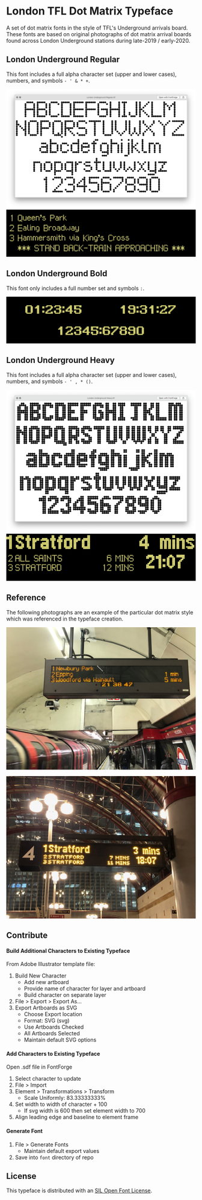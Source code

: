 # London TFL Dot Matrix Typeface

A set of dot matrix fonts in the style of TFL's Underground arrivals board. These fonts are based on original photographs of dot matrix arrival boards found across London Underground stations during late-2019 / early-2020.

## London Underground Regular

This font includes a full alpha character set (upper and lower cases), numbers, and symbols `- ' & * +`.

![London Underground Regular](resources/examples/London-Underground-Regular.png)![London Underground Regular Station Names](resources/examples/London-Underground-Regular-Station-Names.png)

## London Underground Bold

This font only includes a full number set and symbols `:`.

![London-Underground-Bold-Numbers](resources/examples/London-Underground-Bold-Numbers.png)

## London Underground Heavy

This font includes a full alpha character set (upper and lower cases), numbers, and symbols `- ' , * ()`.

![London Underground Heavy](resources/examples/London-Underground-Heavy.png)![London-Underground-Heavy-Station-Names](resources/examples/London-Underground-Heavy-Station-Names.png)

## Reference

The following photographs are an example of the particular dot matrix style which was referenced in the typeface creation.

![London-Underground-Arrival-Board](resources/examples/London-Underground-Arrival-Board.jpeg)



![DLR-Arrival-Board](resources/examples/DLR-Arrival-Board.jpeg)

## Contribute

#### Build Additional Characters to Existing Typeface
From Adobe Illustrator template file:
1. Build New Character
   - Add new artboard
   - Provide name of character for layer and artboard
   - Build character on separate layer
2. File > Export > Export As...
2. Export Artboards as SVG
   - Choose Export location
   - Format: SVG (svg)
   - Use Artboards Checked
   - All Artboards Selected
   - Maintain default SVG options

#### Add Characters to Existing Typeface
Open .sdf file in FontForge
1. Select character to update
2. File > Import
3. Element > Transformations > Transform
   - Scale Uniformly: 83.33333333%
4. Set width to width of character + 100
   - If svg width is 600 then set element width to 700
5. Align leading edge and baseline to element frame

#### Generate Font
1. File > Generate Fonts
   - Maintain default export values
2. Save into `font` directory of repo 

## License

This typeface is distributed with an [SIL Open Font License](http://scripts.sil.org/OFL).